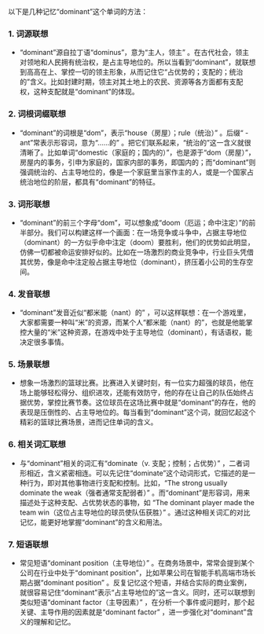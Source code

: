以下是几种记忆“dominant”这个单词的方法：

### 1. 词源联想
 - “dominant”源自拉丁语“dominus”，意为“主人，领主” 。在古代社会，领主对领地和人民拥有统治权，是占主导地位的。所以当看到“dominant”，就联想到高高在上、掌控一切的领主形象，从而记住它“占优势的；支配的；统治的”含义。比如封建时期，领主对其土地上的农民、资源等各方面都有支配权，这种支配就是“dominant”的体现。

### 2. 词根词缀联想
 - “dominant”的词根是“dom”，表示“house（房屋）；rule（统治）” 。后缀“ -ant”常表示形容词，意为“……的” 。把它们联系起来，“统治的”这一含义就很清晰了。比如单词“domestic（家庭的；国内的）”，也是源于“dom（房屋）”，房屋内的事务，引申为家庭的，国家内部的事务，即国内的；而“dominant”则强调统治的、占主导地位的，像是一个家庭里当家作主的人，或是一个国家占统治地位的阶层，都具有“dominant”的特征。

### 3. 词形联想
 - “dominant”的前三个字母“dom”，可以想象成“doom（厄运；命中注定）”的前半部分。我们可以构建这样一个画面：在一场竞争或斗争中，占据主导地位（dominant）的一方似乎命中注定（doom）要胜利，他们的优势如此明显，仿佛一切都被命运安排好似的。比如在一场激烈的商业竞争中，行业巨头凭借其优势，像是命中注定般占据主导地位（dominant），挤压着小公司的生存空间。

### 4. 发音联想
 - “dominant”发音近似“都米能（nant）的” ，可以这样联想：在一个游戏里，大家都需要一种叫“米”的资源，而某个人“都米能（nant）的”，也就是他能掌控大量的“米”这种资源，在游戏中处于主导地位（dominant），有话语权，能决定很多事情。

### 5. 场景联想
 - 想象一场激烈的篮球比赛。比赛进入关键时刻，有一位实力超强的球员，他在场上能够轻松得分、组织进攻，还能有效防守，他的存在让自己的队伍始终占据优势，掌控比赛节奏。这位球员在这场比赛中就是“dominant”的存在，他的表现是压倒性的、占主导地位的。每当看到“dominant”这个词，就回忆起这个精彩的篮球比赛场景，进而记住单词的含义。

### 6. 相关词汇联想
 - 与“dominant”相关的词汇有“dominate（v. 支配；控制；占优势）” ，二者词形相近，含义紧密相连。可以先记住“dominate”这个动词形式，它描述的是一种行为，即对其他事物进行支配和控制。比如，“The strong usually dominate the weak（强者通常支配弱者）” 。而“dominant”是形容词，用来描述处于这种支配、占优势状态的事物，如 “The dominant player made the team win（这位占主导地位的球员使队伍获胜）” 。通过这种相关词汇的对比记忆，能更好地掌握“dominant”的含义和用法。

### 7. 短语联想
 - 常见短语“dominant position（主导地位）” 。在商务场景中，常常会提到某个公司在行业中处于“dominant position”，比如苹果公司在智能手机高端市场长期占据“dominant position” 。反复记忆这个短语，并结合实际的商业案例，就很容易记住“dominant”表示“占主导地位的”这一含义。同时，还可以联想到类似短语“dominant factor（主导因素）” ，在分析一个事件或问题时，那个起关键、主导作用的因素就是“dominant factor” ，进一步强化对“dominant”含义的理解和记忆。 